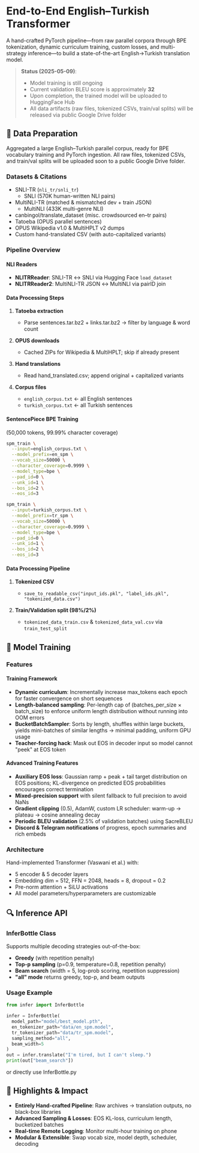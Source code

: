 # End-to-End English–Turkish Transformer

A hand-crafted PyTorch pipeline—from raw parallel corpora through BPE tokenization, dynamic curriculum training, custom losses, and multi-strategy inference—to build a state-of-the-art English→Turkish translation model.

> **Status (2025-05-09)**:  
> - Model training is still ongoing  
> - Current validation BLEU score is approximately **32**  
> - Upon completion, the trained model will be uploaded to HuggingFace Hub
> - All data artifacts (raw files, tokenized CSVs, train/val splits) will be released via public Google Drive folder

## 📂 Data Preparation

Aggregated a large English–Turkish parallel corpus, ready for BPE vocabulary training and PyTorch ingestion. All raw files, tokenized CSVs, and train/val splits will be uploaded soon to a public Google Drive folder.

### Datasets & Citations

- SNLI-TR (`nli_tr/snli_tr`)
  - SNLI (570K human-written NLI pairs)
- MultiNLI-TR (matched & mismatched dev + train JSON)
  - MultiNLI (433K multi-genre NLI)
- canbingol/translate_dataset (misc. crowdsourced en–tr pairs)
- Tatoeba (OPUS parallel sentences)
- OPUS Wikipedia v1.0 & MultiHPLT v2 dumps
- Custom hand-translated CSV (with auto-capitalized variants)

### Pipeline Overview

#### NLI Readers
- **NLITRReader**: SNLI-TR ↔ SNLI via Hugging Face `load_dataset`
- **NLITRReader2**: MultiNLI-TR JSON ↔ MultiNLI via pairID join

#### Data Processing Steps
1. **Tatoeba extraction**
   - Parse sentences.tar.bz2 + links.tar.bz2 → filter by language & word count

2. **OPUS downloads**
   - Cached ZIPs for Wikipedia & MultiHPLT; skip if already present

3. **Hand translations**
   - Read hand_translated.csv; append original + capitalized variants

4. **Corpus files**
   - `english_corpus.txt` ← all English sentences
   - `turkish_corpus.txt` ← all Turkish sentences

#### SentencePiece BPE Training
(50,000 tokens, 99.99% character coverage)

```bash
spm_train \
  --input=english_corpus.txt \
  --model_prefix=en_spm \
  --vocab_size=50000 \
  --character_coverage=0.9999 \
  --model_type=bpe \
  --pad_id=0 \
  --unk_id=1 \
  --bos_id=2 \
  --eos_id=3

spm_train \
  --input=turkish_corpus.txt \
  --model_prefix=tr_spm \
  --vocab_size=50000 \
  --character_coverage=0.9999 \
  --model_type=bpe \
  --pad_id=0 \
  --unk_id=1 \
  --bos_id=2 \
  --eos_id=3
```

#### Data Processing Pipeline
1. **Tokenized CSV**
   - `save_to_readable_csv("input_ids.pkl", "label_ids.pkl", "tokenized_data.csv")`

2. **Train/Validation split (98%/2%)**
   - `tokenized_data_train.csv` & `tokenized_data_val.csv` via `train_test_split`

## 🚀 Model Training

### Features

#### Training Framework
- **Dynamic curriculum**: Incrementally increase max_tokens each epoch for faster convergence on short sequences
- **Length-balanced sampling**: Per-length cap of (batches_per_size × batch_size) to enforce uniform length distribution without running into OOM errors
- **BucketBatchSampler**: Sorts by length, shuffles within large buckets, yields mini-batches of similar lengths → minimal padding, uniform GPU usage
- **Teacher-forcing hack**: Mask out EOS in decoder input so model cannot "peek" at EOS token

#### Advanced Training Features
- **Auxiliary EOS loss**: Gaussian ramp + peak + tail target distribution on EOS positions; KL-divergence on predicted EOS probabilities encourages correct termination
- **Mixed-precision support** with silent fallback to full precision to avoid NaNs
- **Gradient clipping** (0.5), AdamW, custom LR scheduler: warm-up → plateau → cosine annealing decay
- **Periodic BLEU validation** (2.5% of validation batches) using SacreBLEU
- **Discord & Telegram notifications** of progress, epoch summaries and rich embeds

### Architecture
Hand-implemented Transformer (Vaswani et al.) with:
- 5 encoder & 5 decoder layers
- Embedding dim = 512, FFN = 2048, heads = 8, dropout = 0.2
- Pre-norm attention + SiLU activations
- All model parameters/hyperparameters are customizable

## 🔍 Inference API

### InferBottle Class
Supports multiple decoding strategies out-of-the-box:
- **Greedy** (with repetition penalty)
- **Top-p sampling** (p=0.9, temperature=0.8, repetition penalty)
- **Beam search** (width = 5, log-prob scoring, repetition suppression)
- **"all" mode** returns greedy, top-p, and beam outputs

### Usage Example
```python
from infer import InferBottle

infer = InferBottle(
  model_path="model/best_model.pth",
  en_tokenizer_path="data/en_spm.model",
  tr_tokenizer_path="data/tr_spm.model",
  sampling_method="all",
  beam_width=5
)
out = infer.translate("I'm tired, but I can't sleep.")
print(out["beam_search"])
```
or directly use InferBottle.py

## 🎯 Highlights & Impact

- **Entirely Hand-crafted Pipeline**: Raw archives → translation outputs, no black-box libraries
- **Advanced Sampling & Losses**: EOS KL-loss, curriculum length, bucketized batches
- **Real-time Remote Logging**: Monitor multi-hour training on phone
- **Modular & Extensible**: Swap vocab size, model depth, scheduler, decoding
